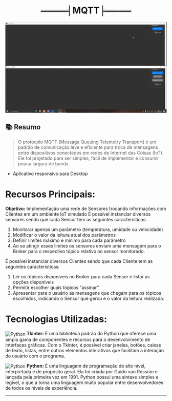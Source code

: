 <h1 align="center">
════╡MQTT╞════
</h1>

<img align="center" src="/imagens/GIF.gif">

## 📚 Resumo
> O protocolo MQTT (Message Queuing Telemetry Transport) é um padrão de comunicação leve e eficiente para troca de mensagens entre dispositivos conectados em redes de Internet das Coisas (IoT). Ele foi projetado para ser simples, fácil de implementar e consumir pouca largura de banda.
- Aplicativo responsivo para Desktop 

# Recursos Principais:

**Objetivo:** Implementação uma rede de Sensores trocando informações com Clientes em um
ambiente IoT simulado
É possível instanciar diversos sensores sendo que cada Sensor tem as seguintes
características:
1) Monitorar apenas um parâmetro (temperatura, umidade ou velocidade)
2) Modificar o valor da leitura atual dos parâmetros
3) Definir limites máximo e mínimo para cada parâmetro
4) Ao se atingir esses limites os sensores enviam uma mensagem para o Broker para o
respectivo tópico relativo ao sensor monitorado.

É possível instanciar diversos Clientes sendo que cada Cliente tem as seguintes
características:
1) Ler os tópicos disponíveis no Broker para cada Sensor e listar as opções disponíveis
2) Permitir escolher quais tópicos “assinar”
3) Apresentar para o usuário as mensagens que chegam para os tópicos escolhidos,
indicando o Sensor que gerou e o valor da leitura realizada.

# Tecnologias Utilizadas:

<img align="center" alt="Python" height="30" width="30" src="https://upload.wikimedia.org/wikipedia/commons/thumb/c/c3/Python-logo-notext.svg/935px-Python-logo-notext.svg.png"> **Tkinter:** É uma biblioteca padrão do Python que oferece uma ampla gama de componentes e recursos para o desenvolvimento de interfaces gráficas. Com o Tkinter, é possível criar janelas, botões, caixas de texto, listas, entre outros elementos interativos que facilitam a interação do usuário com o programa.

<img align="center" alt="Python" height="30" width="30" src="https://upload.wikimedia.org/wikipedia/commons/thumb/c/c3/Python-logo-notext.svg/935px-Python-logo-notext.svg.png"> **Python:** É uma linguagem de programação de alto nível, interpretada e de propósito geral. Ela foi criada por Guido van Rossum e lançada pela primeira vez em 1991. Python possui uma sintaxe simples e legível, o que a torna uma linguagem muito popular entre desenvolvedores de todos os níveis de experiência.

---

